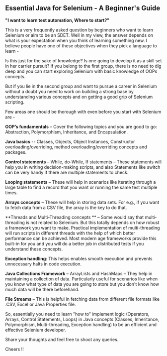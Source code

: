 ## Essential Java for Selenium - A Beginner's Guide

**"I want to learn test automation, Where to start?"**

This is a very frequently asked question by beginners who want to learn Selenium or aim to be an SDET. Well in my view, the answer depends on what is your expectation when you think of learning something new. I believe people have one of these objectives when they pick a language to learn -

Is this just for the sake of knowledge?
Is one going to develop it as a skill set in her carrier pursuit?
If you belong to the first group, there is no need to dig deep and you can start exploring Selenium with basic knowledge of OOPs concepts.

But if you lie in the second group and want to pursue a career in Selenium without a doubt you need to work on building a strong base by understanding various concepts and on getting a good grip of Selenium scripting.

Few areas one should be thorough with even before you start with Selenium are -

**OOP’s fundamentals** – Cover the following topics and you are good to go: Abstraction, Polymorphism, Inheritance, and Encapsulation.

**Java basics** -- Classes, Objects, Object Instances, Constructor overloading/overriding, method overloading/overriding concepts and packages.

**Control statements** – While, do-While, If statements – These statements will help you in writing decision-making scripts, and also Statements like switch can be very handy if there are multiple statements to check.

**Looping statements** – These will help in scenarios like iterating through a large table to find a record that you want or running the same test multiple times.

**Arrays concepts** – These will help in storing data sets. For e.g., if you want to fetch data from a CSV file, the array is the key to do that.

**Threads and Multi-Threading concepts ** – Some would say that multi-threading is not related to Selenium. But this totally depends on how robust a framework you want to make. Practical implementation of multi-threading will run scripts in different threads with the help of which better performance can be achieved. Most modern age frameworks provide this built-in for you and you will do a better job in distributed tests if you understand these concepts. 

**Exception handling**: This helps enables smooth execution and prevents unnecessary halts in code execution.

**Java Collections Framework** – ArrayLists and HashMaps – They help in maintaining a collection of data. Particularly useful for scenarios like when you know what type of data you are going to store but you don't know how much data will be there beforehand.

**File Streams** – This is helpful in fetching data from different file formats like .CSV, Excel or Java Properties file.

So, essentially you need to learn "how to" implement logic (Operators, Arrays, Control Statements, Loops) in Java concepts (Classes, Inheritance, Polymorphism, Multi-threading, Exception handling) to be an efficient and effective Selenium developer.

Share your thoughts and feel free to shoot any queries.

Cheers !!